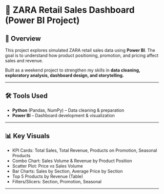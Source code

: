 # 🧾 ZARA Retail Sales Dashboard (Power BI Project)

## 📌 Overview

This project explores simulated ZARA retail sales data using **Power BI**. The goal is to understand how product positioning, promotion, and pricing affect sales and revenue.

Built as a weekend project to strengthen my skills in **data cleaning, exploratory analysis, dashboard design, and storytelling.**

---

## 🛠 Tools Used

- **Python** (Pandas, NumPy) – Data cleaning & preparation
- **Power BI** – Dashboard development & visualization

---

## 📊 Key Visuals

- KPI Cards: Total Sales, Total Revenue, Products on Promotion, Seasonal Products
- Combo Chart: Sales Volume & Revenue by Product Position
- Scatter Plot: Price vs Sales Volume
- Bar Charts: Sales by Section, Average Price by Section
- Top 5 Products by Revenue (Table)
- Filters/Slicers: Section, Promotion, Seasonal

---


